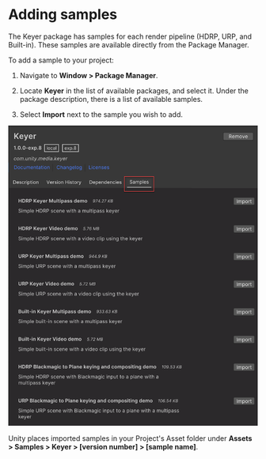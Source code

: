 # Adding samples

The Keyer package has samples for each render pipeline (HDRP, URP, and Built-in). These samples are available directly from the Package Manager.

To add a sample to your project: 

1. Navigate to **Window > Package Manager**. 

2. Locate **Keyer** in the list of available packages, and select it. Under the package description, there is a list of available samples. 

3. Select **Import** next to the sample you wish to add.

![keyer-samples](images/keyer-samples.png)

Unity places imported samples in your Project's Asset folder under **Assets > Samples > Keyer > [version number] > [sample name]**.